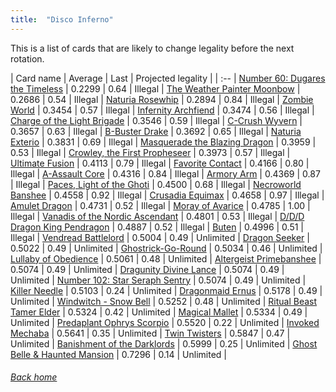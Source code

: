 ```yaml
---
title:  "Disco Inferno"
---
```


This is a list of cards that are likely to change legality before the next rotation.

| Card name | Average | Last | Projected legality |
| :-- |
[Number 60: Dugares the Timeless](https://db.ygoprodeck.com/card/?search=Number%2060:%20Dugares%20the%20Timeless) | 0.2299 | 0.64 | Illegal |
[The Weather Painter Moonbow](https://db.ygoprodeck.com/card/?search=The%20Weather%20Painter%20Moonbow) | 0.2686 | 0.54 | Illegal |
[Naturia Rosewhip](https://db.ygoprodeck.com/card/?search=Naturia%20Rosewhip) | 0.2894 | 0.84 | Illegal |
[Zombie World](https://db.ygoprodeck.com/card/?search=Zombie%20World) | 0.3454 | 0.57 | Illegal |
[Infernity Archfiend](https://db.ygoprodeck.com/card/?search=Infernity%20Archfiend) | 0.3474 | 0.56 | Illegal |
[Charge of the Light Brigade](https://db.ygoprodeck.com/card/?search=Charge%20of%20the%20Light%20Brigade) | 0.3546 | 0.59 | Illegal |
[C-Crush Wyvern](https://db.ygoprodeck.com/card/?search=C-Crush%20Wyvern) | 0.3657 | 0.63 | Illegal |
[B-Buster Drake](https://db.ygoprodeck.com/card/?search=B-Buster%20Drake) | 0.3692 | 0.65 | Illegal |
[Naturia Exterio](https://db.ygoprodeck.com/card/?search=Naturia%20Exterio) | 0.3831 | 0.69 | Illegal |
[Masquerade the Blazing Dragon](https://db.ygoprodeck.com/card/?search=Masquerade%20the%20Blazing%20Dragon) | 0.3959 | 0.53 | Illegal |
[Crowley, the First Propheseer](https://db.ygoprodeck.com/card/?search=Crowley,%20the%20First%20Propheseer) | 0.3973 | 0.57 | Illegal |
[Ultimate Fusion](https://db.ygoprodeck.com/card/?search=Ultimate%20Fusion) | 0.4113 | 0.79 | Illegal |
[Favorite Contact](https://db.ygoprodeck.com/card/?search=Favorite%20Contact) | 0.4166 | 0.80 | Illegal |
[A-Assault Core](https://db.ygoprodeck.com/card/?search=A-Assault%20Core) | 0.4316 | 0.84 | Illegal |
[Armory Arm](https://db.ygoprodeck.com/card/?search=Armory%20Arm) | 0.4369 | 0.87 | Illegal |
[Paces, Light of the Ghoti](https://db.ygoprodeck.com/card/?search=Paces,%20Light%20of%20the%20Ghoti) | 0.4500 | 0.68 | Illegal |
[Necroworld Banshee](https://db.ygoprodeck.com/card/?search=Necroworld%20Banshee) | 0.4558 | 0.92 | Illegal |
[Crusadia Equimax](https://db.ygoprodeck.com/card/?search=Crusadia%20Equimax) | 0.4658 | 0.97 | Illegal |
[Amulet Dragon](https://db.ygoprodeck.com/card/?search=Amulet%20Dragon) | 0.4731 | 0.52 | Illegal |
[Moray of Avarice](https://db.ygoprodeck.com/card/?search=Moray%20of%20Avarice) | 0.4785 | 1.00 | Illegal |
[Vanadis of the Nordic Ascendant](https://db.ygoprodeck.com/card/?search=Vanadis%20of%20the%20Nordic%20Ascendant) | 0.4801 | 0.53 | Illegal |
[D/D/D Dragon King Pendragon](https://db.ygoprodeck.com/card/?search=D/D/D%20Dragon%20King%20Pendragon) | 0.4887 | 0.52 | Illegal |
[Buten](https://db.ygoprodeck.com/card/?search=Buten) | 0.4996 | 0.51 | Illegal |
[Vendread Battlelord](https://db.ygoprodeck.com/card/?search=Vendread%20Battlelord) | 0.5004 | 0.49 | Unlimited |
[Dragon Seeker](https://db.ygoprodeck.com/card/?search=Dragon%20Seeker) | 0.5022 | 0.49 | Unlimited |
[Ghostrick-Go-Round](https://db.ygoprodeck.com/card/?search=Ghostrick-Go-Round) | 0.5034 | 0.46 | Unlimited |
[Lullaby of Obedience](https://db.ygoprodeck.com/card/?search=Lullaby%20of%20Obedience) | 0.5061 | 0.48 | Unlimited |
[Altergeist Primebanshee](https://db.ygoprodeck.com/card/?search=Altergeist%20Primebanshee) | 0.5074 | 0.49 | Unlimited |
[Dragunity Divine Lance](https://db.ygoprodeck.com/card/?search=Dragunity%20Divine%20Lance) | 0.5074 | 0.49 | Unlimited |
[Number 102: Star Seraph Sentry](https://db.ygoprodeck.com/card/?search=Number%20102:%20Star%20Seraph%20Sentry) | 0.5074 | 0.49 | Unlimited |
[Killer Needle](https://db.ygoprodeck.com/card/?search=Killer%20Needle) | 0.5103 | 0.24 | Unlimited |
[Dragonmaid Ernus](https://db.ygoprodeck.com/card/?search=Dragonmaid%20Ernus) | 0.5178 | 0.49 | Unlimited |
[Windwitch - Snow Bell](https://db.ygoprodeck.com/card/?search=Windwitch%20-%20Snow%20Bell) | 0.5252 | 0.48 | Unlimited |
[Ritual Beast Tamer Elder](https://db.ygoprodeck.com/card/?search=Ritual%20Beast%20Tamer%20Elder) | 0.5324 | 0.42 | Unlimited |
[Magical Mallet](https://db.ygoprodeck.com/card/?search=Magical%20Mallet) | 0.5334 | 0.49 | Unlimited |
[Predaplant Ophrys Scorpio](https://db.ygoprodeck.com/card/?search=Predaplant%20Ophrys%20Scorpio) | 0.5520 | 0.22 | Unlimited |
[Invoked Mechaba](https://db.ygoprodeck.com/card/?search=Invoked%20Mechaba) | 0.5641 | 0.35 | Unlimited |
[Twin Twisters](https://db.ygoprodeck.com/card/?search=Twin%20Twisters) | 0.5847 | 0.47 | Unlimited |
[Banishment of the Darklords](https://db.ygoprodeck.com/card/?search=Banishment%20of%20the%20Darklords) | 0.5999 | 0.25 | Unlimited |
[Ghost Belle & Haunted Mansion](https://db.ygoprodeck.com/card/?search=Ghost%20Belle%20%26%20Haunted%20Mansion) | 0.7296 | 0.14 | Unlimited |

###### [Back home](index)